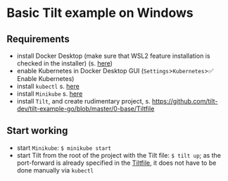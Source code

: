 # Basic Tilt example on Windows

## Requirements
* install Docker Desktop (make sure that WSL2 feature installation is checked in the installer) (s. [here](https://docs.docker.com/desktop/install/windows-install/))
* enable Kubernetes in Docker Desktop GUI (`Settings`>`Kubernetes`>:white_check_mark: Enable Kubernetes)
* install `kubectl` s. [here](https://kubernetes.io/docs/tasks/tools/install-kubectl-windows/#install-kubectl-binary-with-curl-on-windows)
* install `Minikube` s. [here](https://minikube.sigs.k8s.io/docs/start/)
* install `Tilt`, and create rudimentary project, s. https://github.com/tilt-dev/tilt-example-go/blob/master/0-base/Tiltfile

## Start working
* start `Minikube`: `$ minikube start`
* start Tilt from the root of the project with the Tilt file: `$ tilt up`; as the port-forward is already specified in the [Tiltfile](.Tiltfile), it does not have to be done manually via `kubectl`


